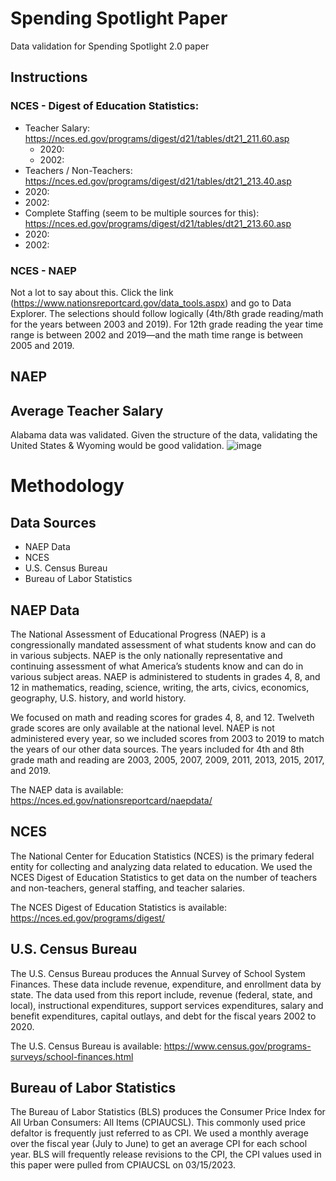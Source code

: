 # Spending Spotlight Paper
 Data validation for Spending Spotlight 2.0 paper

## Instructions

### NCES - Digest of Education Statistics:
 - Teacher Salary: https://nces.ed.gov/programs/digest/d21/tables/dt21_211.60.asp
   - 2020:
   - 2002:
 - Teachers / Non-Teachers: https://nces.ed.gov/programs/digest/d21/tables/dt21_213.40.asp
  - 2020:
  - 2002:
 - Complete Staffing (seem to be multiple sources for this): https://nces.ed.gov/programs/digest/d21/tables/dt21_213.60.asp
  - 2020:
  - 2002: 
### NCES - NAEP
Not a lot to say about this. Click the link (https://www.nationsreportcard.gov/data_tools.aspx) and go to Data Explorer. The selections should follow logically (4th/8th grade reading/math for the years between 2003 and 2019). For 12th grade reading the year time range is between 2002 and 2019—and the math time range is between 2005 and 2019.
 
 
 
 ## NAEP
 
 ## Average Teacher Salary
 Alabama data was validated. Given the structure of the data, validating the United States & Wyoming would be good validation.
![image](https://user-images.githubusercontent.com/47952522/225333310-3e17f886-aa25-4089-a228-b1bd2956fee2.png)


# Methodology

## Data Sources
 - NAEP Data
 - NCES 
 - U.S. Census Bureau
 - Bureau of Labor Statistics

## NAEP Data

The National Assessment of Educational Progress (NAEP) is a congressionally mandated assessment 
of what students know and can do in various subjects. NAEP is the only nationally representative 
and continuing assessment of what America’s students know and can do in various subject areas. 
NAEP is administered to students in grades 4, 8, and 12 in mathematics, reading, science, writing, 
the arts, civics, economics, geography, U.S. history, and world history. 

We focused on math and reading scores for grades 4, 8, and 12. Twelveth grade scores are only available
at the national level. NAEP is not administered every year, so we included scores from 2003 to 2019 to 
match the years of our other data sources. The years included for 4th and 8th grade math and reading are 2003, 
2005, 2007, 2009, 2011, 2013, 2015, 2017, and 2019. 

The NAEP data is available: https://nces.ed.gov/nationsreportcard/naepdata/

## NCES

The National Center for Education Statistics (NCES) is the primary federal entity for collecting and 
analyzing data related to education. We used the NCES Digest of Education Statistics to get data on the
number of teachers and non-teachers, general staffing, and teacher salaries.

The NCES Digest of Education Statistics is available: https://nces.ed.gov/programs/digest/

## U.S. Census Bureau

The U.S. Census Bureau produces the Annual Survey of School System Finances. These data include revenue, 
expenditure, and enrollment data by state. The data used from this report include, revenue 
(federal, state, and local), instructional expenditures, support services expenditures, salary and benefit 
expenditures, capital outlays, and debt for the fiscal years 2002 to 2020.

The U.S. Census Bureau is available: https://www.census.gov/programs-surveys/school-finances.html

## Bureau of Labor Statistics

The Bureau of Labor Statistics (BLS) produces the Consumer Price Index for All Urban Consumers: All Items (CPIAUCSL).
This commonly used price defaltor is frequently just referred to as CPI. We used a monthly average over the fiscal year (July to June)
to get an average CPI for each school year. BLS will frequently release revisions to the CPI, the CPI values used in this paper
were pulled from CPIAUCSL on 03/15/2023.
